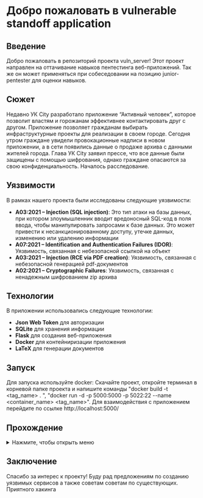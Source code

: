 # Добро пожаловать в vulnerable standoff application

## Введение
Добро пожаловать в репозиторий проекта vuln_server! Этот проект направлен на оттачивание навыков пентестинга веб-приложений. Так же он может применяться при собеседовании на позицию junior-pentester для оценки навыков.

## Сюжет
Недавно УК City разработало приложение “Активный человек”, которое позволит властям и горожанам эффективнее контактировать друг с другом. Приложение позволяет гражданам выбирать инфраструктурные проекты для реализации в своем городе. Сегодня утром граждане увидели провокационные надписи в новом приложении, а в сети появились данные о продаже архива с данными жителей города. Глава УК City заявил прессе, что все данные были защищены с помощью шифрования, однако граждане опасаются за свою конфиденциальность. Началось расследование.

## Уязвимости
В рамках нашего проекта были исследованы следующие уязвимости:

- **A03:2021 – Injection (SQL injection)**: Это тип атаки на базы данных, при котором злоумышленник вводит вредоносный SQL-код в поля ввода, чтобы манипулировать запросами к базе данных. Это может привести к несанкционированному доступу, утечке данных, изменению или удалению информации
- **A07:2021 – Identification and Authentication Failures (IDOR)**: Уязвимость, связанная с небезопасной ссылкой на объект
- **A03:2021 – Injection (RCE via PDF creation)**: Уязвимость, связанная с небезопасной генерацией pdf-документов
- **A02:2021 – Cryptographic Failures**: Уязвимость, связанная с ненадежным шифрованием zip архива

## Технологии
В приложении использовались следующие технологии:
- **Json Web Token** для авторизации
- **SQLite** для хранения информации
- **Flask** для создания веб-приложения
- **Docker** для контейниризации приложения
- **LaTeX** для генерации документов

## Запуск
Для запуска используйте docker:
Скачайте проект, откройте терминал в корневой папке проекта и напишите команды "docker build -t <tag_name> . ", "docker run -d -p 5000:5000 -p 5022:22 --name <container_name> <tag_name>". Для взаимодействия с приложением перейдите по ссылке http://localhost:5000/

## Прохождение
<details>
  <summary>Нажмите, чтобы открыть меню</summary>
  - Заходим на сайт, оцениваем функциональность
  - Регистрируемся
  - Видим, что мы можем поставить лайк, а также подтвердить аккаунт. На этом этапе эксплуатируем or-based SQL-injection [тык](https://book.hacktricks.xyz/pentesting-web/sql-injection) и [тык](https://www.google.com/url?sa=t&source=web&rct=j&opi=89978449&url=https://portswigger.net/web-security/sql-injection/cheat-sheet&ved=2ahUKEwjlq6yxgOmIAxVDFBAIHf9XFwgQFnoECBcQAQ&usg=AOvVaw1-chxB0XFPiDFl3H0x7eal)
  - После подтверждения аккаунта нам становится доступен вход по QR. Декодируем его и видим, что для входа, используется токен и id пользователя. Меняем id на id админа
  - Оцениваем функциональность, которая доступна админу. Видим, что мы можем закрыть проект, однако, нам нехватает голосов граждан. Проведя фаззинг, видим, что данный эндпоинт также поддерживает метод POST. Далее подбираем параметр (helper), который нужно передать, чтобы обойти проверку на голоса (True)
  - Оцениваем функциональность, закрываем проект и получаем сгенерированный pdf-документ. Используя Exiftool определяем, что при генерировании использовался пакет LaTeX [клик](https://book.hacktricks.xyz/pentesting-web/formula-csv-doc-latex-ghostscript-injection#command-execution)
  - С помощью полезных нагрузок, приведенных в ссылке выше, проводим разведку сервера. В папке /root/.ssh находим приватный ключ id_rsa. Получаем его в pdf при помощи нагрузки 
  {\scriptsize 
\immediate\write18{cat /home/simple-user/.ssh/id_rsa | base64 > output}
\input{output}}
\end{center}
\end{document}
  - Декодируем и сохраняем в файл id_rsa (cat id_in_base64 | base64 -d > id_rsa). Видим, что это зашифрованный ключ.
  - используя ssh2john создаем hash данного ключа (ssh2john id_rsa > hash). С помощью John the Ripper подбираем пароль (john hash -wordllist=/path/to/rockyou). Получаем пароль и входим на сервер ("droopy")
  - По сюжету необходимо получить доступ к конфиденциальным данным, поэтому проводим разведку, в рабочей папке /app/instance находим archive.zip, защищенный паролем. Однако в нем используется слабое шифрование [тык](https://jizen0x01.github.io/Mess-Me-Writeup/#) и [тык](https://github.com/kimci86/bkcrack/blob/master/example/tutorial.md). Фотографию находим
  - Используя приведенные ссылки выше получаем доступ к содержимому архива: Создаем plain командой <echo -n "\x89\x50\x4e\x47\x0d\x0a\x1a\x0a\x00\x00\x00\x0d\x49\x48\x44\x52" > plain.text>
  - Проверяем содержимое архива
  ![1](https://github.com/user-attachments/assets/6298a444-8f59-42be-b534-fa8c9569f895)
  - Запускаем взлом
  ![2](https://github.com/user-attachments/assets/81c66218-f2f7-4d36-8670-755e730c2868)
  - Дешифруем архив
  ![3](https://github.com/user-attachments/assets/90742a25-7046-415a-8e75-f673fe78afe9)
  - В базе данных находим конечный флаг {ThI5_IS_Your_Fl@6}
</details>

## Заключение
Спасибо за интерес к проекту! Буду рад предложениям по созданию уязвимых сервисов а также советам советам по существующих. Приятного хакинга 
